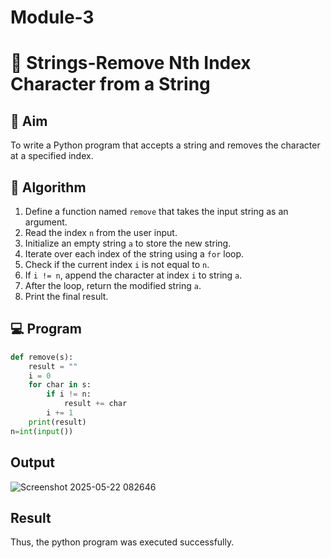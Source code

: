 # Module-3
# 🧹 Strings-Remove Nth Index Character from a String

## 🎯 Aim
To write a Python program that accepts a string and removes the character at a specified index.

## 🧠 Algorithm
1. Define a function named `remove` that takes the input string as an argument.
2. Read the index `n` from the user input.
3. Initialize an empty string `a` to store the new string.
4. Iterate over each index of the string using a `for` loop.
5. Check if the current index `i` is not equal to `n`.
6. If `i != n`, append the character at index `i` to string `a`.
7. After the loop, return the modified string `a`.
8. Print the final result.

## 💻 Program
```python
def remove(s):
    result = ""
    i = 0
    for char in s:
        if i != n:
            result += char
        i += 1
    print(result)
n=int(input())
```

## Output

![Screenshot 2025-05-22 082646](https://github.com/user-attachments/assets/4ae317f3-891b-4685-ba38-9150ea782ce7)

## Result
Thus, the python program was executed successfully.
